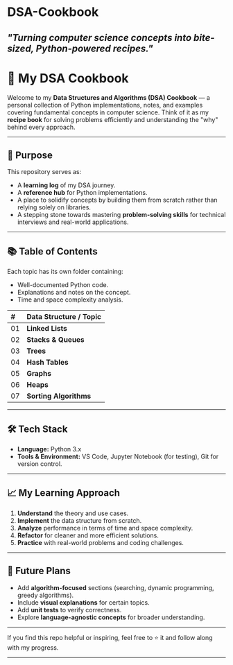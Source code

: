 # DSA-Cookbook
***"Turning computer science concepts into bite-sized, Python-powered recipes."***
---

# 📖 My DSA Cookbook



Welcome to my **Data Structures and Algorithms (DSA) Cookbook** — a personal collection of Python implementations, notes, and examples covering fundamental concepts in computer science.
Think of it as my **recipe book** for solving problems efficiently and understanding the "why" behind every approach.

---

## 🚀 Purpose

This repository serves as:

* A **learning log** of my DSA journey.
* A **reference hub** for Python implementations.
* A place to solidify concepts by building them from scratch rather than relying solely on libraries.
* A stepping stone towards mastering **problem-solving skills** for technical interviews and real-world applications.

---

## 📚 Table of Contents

Each topic has its own folder containing:

* Well-documented Python code.
* Explanations and notes on the concept.
* Time and space complexity analysis.

| #  | Data Structure / Topic |
| :- | :--------------------- |
| 01 | **Linked Lists**       |
| 02 | **Stacks & Queues**    |
| 03 | **Trees**              |
| 04 | **Hash Tables**        |
| 05 | **Graphs**             |
| 06 | **Heaps**              |
| 07 | **Sorting Algorithms** |

---

## 🛠 Tech Stack

* **Language:** Python 3.x
* **Tools & Environment:** VS Code, Jupyter Notebook (for testing), Git for version control.

---

## 📈 My Learning Approach

1. **Understand** the theory and use cases.
2. **Implement** the data structure from scratch.
3. **Analyze** performance in terms of time and space complexity.
4. **Refactor** for cleaner and more efficient solutions.
5. **Practice** with real-world problems and coding challenges.

---

## 🔮 Future Plans

* Add **algorithm-focused** sections (searching, dynamic programming, greedy algorithms).
* Include **visual explanations** for certain topics.
* Add **unit tests** to verify correctness.
* Explore **language-agnostic concepts** for broader understanding.

---

If you find this repo helpful or inspiring, feel free to ⭐ it and follow along with my progress.

---


